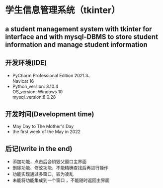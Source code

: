 # 学生信息管理系统（tkinter）  
## a student management system with tkinter for interface and with mysql-DBMS to store student information and manage student information   
## 开发环境(IDE)
- PyCharm Professional Edition 2021.3、  
	Navicat 16  
- Python_version: 3.10.4  
    OS_version: Windows 10  
    mysql_version:8.0.28  
## 开发时间(Development time)  
- May Day to The Mother's Day
- the first week of the May in 2022   

## 后记(write in the end)  
- 添加功能，点击后会销毁父窗口主界面  
- 删除功能、修改功能，不能精确查找后再进行操作  
- 功能实现通过多窗口，较为凌乱  
- 未能将功能集成到一个窗口 ，不能随时返回主界面

